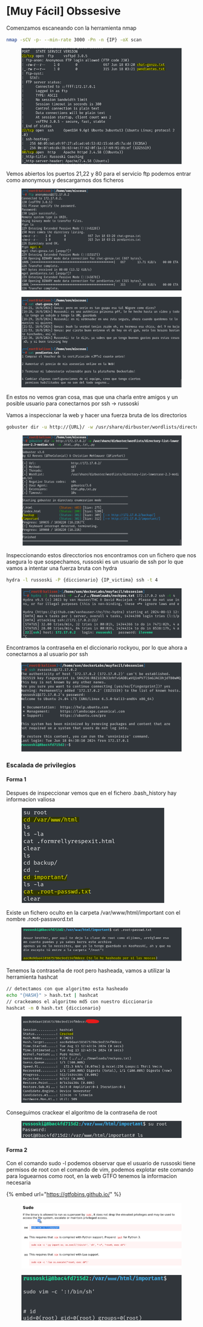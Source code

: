 # \[Muy Fácil] Obssesive

Comenzamos escaneando con la herramienta nmap

```bash
nmap -sCV -p- --min-rate 3000 -Pn -n {IP} -oX scan
```

<figure><img src="../../../.gitbook/assets/image (8).png" alt=""><figcaption></figcaption></figure>

Vemos abiertos los puertos 21,22 y 80 para el servicio ftp podemos entrar como anonymous y descargarnos dos ficheros

<figure><img src="../../../.gitbook/assets/image (1) (1).png" alt=""><figcaption></figcaption></figure>

<figure><img src="../../../.gitbook/assets/image (2) (1).png" alt=""><figcaption></figcaption></figure>

En estos no vemos gran cosa, mas que una charla entre amigos y un posible usuario para conectarnos por ssh -> russoski

&#x20;Vamos a inspeccionar la web y hacer una fuerza bruta de los directorios

```bash
gobuster dir -u http://{URL}/ -w /usr/share/dirbuster/wordlists/directory-list-lowercase-2.3-medium.txt  -x .html,.php,.txt,.py
```

<figure><img src="../../../.gitbook/assets/image (3) (1).png" alt=""><figcaption></figcaption></figure>

Inspeccionando estos direcctorios nos encontramos con un fichero que nos asegura lo que sospechamos, russoski es un usuario de ssh por lo que vamos a intentar una fuerza bruta con hydra&#x20;

```bash
hydra -l russoski -P {diccionario} {IP_victima} ssh -t 4
```

<figure><img src="../../../.gitbook/assets/image (4) (1).png" alt=""><figcaption></figcaption></figure>

Encontramos la contraseña en el diccionario rockyou, por lo que ahora a conectarnos a al usuario por ssh

<figure><img src="../../../.gitbook/assets/image (5) (1).png" alt=""><figcaption></figcaption></figure>

### Escalada de privilegios

#### Forma 1

Despues de inspeccionar vemos que en el fichero .bash\_history hay informacion valiosa

<div align="left">

<figure><img src="../../../.gitbook/assets/image (6) (1).png" alt=""><figcaption></figcaption></figure>

</div>

Existe un fichero oculto en la carpeta /var/www/html/important con el nombre .root-password.txt

<figure><img src="../../../.gitbook/assets/image (7) (1).png" alt=""><figcaption></figcaption></figure>

Tenemos la contraseña de root pero hasheada, vamos a utilizar la herramienta hashcat&#x20;

```bash
// detectamos con que algoritmo esta hasheado
echo "{HASH}" > hash.txt | hashcat
// crackeamos el algoritmo md5 con nuestro diccionario
hashcat -m 0 hash.txt {diccionario}
```

<figure><img src="../../../.gitbook/assets/image (8) (1).png" alt=""><figcaption></figcaption></figure>

Conseguimos crackear el algoritmo de la contraseña de root

<div align="left">

<figure><img src="../../../.gitbook/assets/image (9).png" alt=""><figcaption></figcaption></figure>

</div>

#### Forma 2

Con el comando sudo -l podemos observar que el usuario de russoski tiene permisos de root con el comando de vim, podemos explotar este comando para loguearnos como root, en la web GTFO tenemos la informacion necesaria&#x20;

{% embed url="https://gtfobins.github.io/" %}

<figure><img src="../../../.gitbook/assets/image (11).png" alt=""><figcaption></figcaption></figure>

<div align="left">

<figure><img src="../../../.gitbook/assets/image (12).png" alt=""><figcaption></figcaption></figure>

</div>
